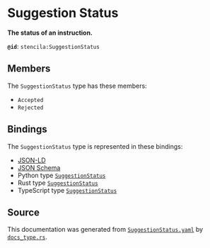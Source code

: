 # Suggestion Status

**The status of an instruction.**

**`@id`**: `stencila:SuggestionStatus`

## Members

The `SuggestionStatus` type has these members:

- `Accepted`
- `Rejected`

## Bindings

The `SuggestionStatus` type is represented in these bindings:

- [JSON-LD](https://stencila.org/SuggestionStatus.jsonld)
- [JSON Schema](https://stencila.org/SuggestionStatus.schema.json)
- Python type [`SuggestionStatus`](https://github.com/stencila/stencila/blob/main/python/python/stencila/types/suggestion_status.py)
- Rust type [`SuggestionStatus`](https://github.com/stencila/stencila/blob/main/rust/schema/src/types/suggestion_status.rs)
- TypeScript type [`SuggestionStatus`](https://github.com/stencila/stencila/blob/main/ts/src/types/SuggestionStatus.ts)

## Source

This documentation was generated from [`SuggestionStatus.yaml`](https://github.com/stencila/stencila/blob/main/schema/SuggestionStatus.yaml) by [`docs_type.rs`](https://github.com/stencila/stencila/blob/main/rust/schema-gen/src/docs_type.rs).
